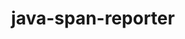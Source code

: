---
title: java-span-reporter
registryType: instrumentation
tags:
  - opentracing
  - Java
repo: https://github.com/opentracing-contrib/java-span-reporter
license: Apache License 2.0
description: A Tracer implementation that writes all instrumented data to a conventional Logger
authors: OpenTracing Contributors
---